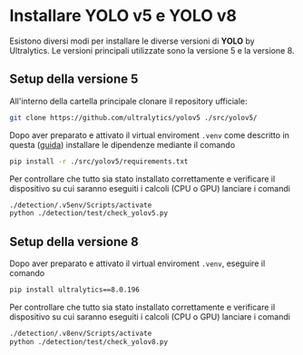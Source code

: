 # Installare YOLO v5 e YOLO v8

Esistono diversi modi per installare le diverse versioni di **YOLO** by Ultralytics. Le versioni principali utilizzate sono la versione 5 e la versione 8.


## Setup della versione 5

All'interno della cartella principale clonare il repository ufficiale:
```sh
git clone https://github.com/ultralytics/yolov5 ./src/yolov5/
```
Dopo aver preparato e attivato il virtual enviroment `.venv` come descritto in questa ([guida](./CUDA%20on%20Windows.md)) installare le dipendenze mediante il comando
```sh
pip install -r ./src/yolov5/requirements.txt
```

Per controllare che tutto sia stato installato correttamente e verificare il dispositivo su cui saranno eseguiti i calcoli (CPU o GPU) lanciare i comandi
```sh
./detection/.v5env/Scripts/activate
python ./detection/test/check_yolov5.py
```



## Setup della versione 8

Dopo aver preparato e attivato il virtual enviroment `.venv`, eseguire il comando
```sh
pip install ultralytics==8.0.196
```

Per controllare che tutto sia stato installato correttamente e verificare il dispositivo su cui saranno eseguiti i calcoli (CPU o GPU) lanciare i comandi
```sh
./detection/.v8env/Scripts/activate
python ./detection/test/check_yolov8.py
```

